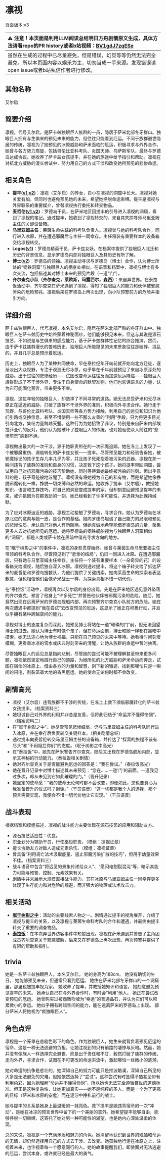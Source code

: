 # 凛视
页面版本:v3
 

| :warning: 注意！本页面是利用LLM阅读总结明日方舟剧情原文生成，具体方法请看repo的PR history或者b站视频：[BV1gdJ7zqESe](https://www.bilibili.com/video/BV1gdJ7zqESe/)         |
|:----------------------------|
| 虽然在生成的过程中已尽量避免，但是错误，幻觉等等仍然无法完全避免。所以本页面内容以娱乐为主，切勿当成一手来源。发现错误请open issue或者b站私信作者进行修改。|



## 其他名称
艾尔启
## 简要介绍
凛视，代号艾尔启，是萨卡兹独眼巨人族群的一员，隐居于萨米北部冬牙群山。独眼巨人拥有与生俱来的预见未来的能力，但往往只能看到厄运。不同于族群避世隐居的传统，凛视为了她预见的冰原威胁和萨米面临的厄运，积极寻求与外界合作。她曾与各方势力周旋，包括哥伦比亚科考队、炎国天师、乌萨斯军队，最终与罗德岛达成协议。她收养了萨卡兹女孩提丰，并在她的旅途中给予指引和帮助。凛视在对抗北方威胁的漫长尝试中，努力用自己的方式干涉和改变她所预见的悲惨命运。
## 相关角色
-   **提丰([v1](../chars/char_2012_typhon.md),[v2](char_2012_typhon.md))**：凛视（艾尔启）的养女，自小在凛视的洞窟中长大。凛视对她关爱有加，但同时也避免预见她的未来，希望她挣脱命运束缚。提丰是凛视与外界联系的重要媒介，曾替凛视执行委托和转交物品。
-   **麦哲伦([v1](../chars/char_248_mgllan.md),[v2](char_248_mgllan.md))**：罗德岛干员，在萨米地区因提丰的引导进入凛视的洞窟，看到了凛视的笔记。通过提丰，她收到了凛视转交的、来自其失踪导师马里亚姆主任的关键设备箱。
-   **马里亚姆主任**：莱茵生命失踪的科考队负责人。凛视曾与她的科考队合作，同行进入冰原，并在遭遇邪魔后与主任一同幸存。主任将装有重要样本的设备箱交给凛视转交。
-   **Logos([v1](../chars/extended_char_Logos.md))**：罗德岛精英干员，萨卡兹女妖。在档案中提供了独眼巨人北迁和历史的背景信息，显示罗德岛内部对独眼巨人及其历史有所了解。
-   **博士([v2](extended_char_bo_shi.md))**：罗德岛的领袖。凛视主动寻求与罗德岛（博士）合作，认为博士所处的“钢铁洞窟”与独眼巨人的栖身处相似。在语音和档案中，凛视与博士有多次交流，包括描述其对博士未来的预见片段（一道“门”）。
-   **齐尔查克小队（齐尔查克，莱欧斯，玛露西尔，森西）**：来自异世界。在泰拉饭活动中，齐尔查克在萨米遇到了凛视，得知了独眼巨人的能力和伙伴被邪魔污染的危险预兆。凛视后来在罗德岛上再次出现，向小队预警前方的危险并指引方向。
## 详细介绍
萨卡兹独眼巨人，代号凛视，本名艾尔启，隐居在萨米北部严酷的冬牙群山中。独眼巨人在萨卡兹历史中始终蒙着神秘面纱，他们能够预见未来，但这与其说是源石技艺，不如说是与生俱来的感应能力，基于萨卡兹群体性记忆的综合推演。然而，由于萨卡兹族群漫长的苦难历史，独眼巨人所能窥见的未来景象往往是破碎、混乱的，并且几乎总是预示着厄运。

历史上，独眼巨人为了某种共同使命，早在泰拉纪年开端前就开始向北方迁徙，逐渐淡出大众视野，专注于观测无尽冰原，似乎早在千年前就预见了来自冰原深处的威胁。出于过往的悲惨经历——试图改变命运往往反而加速厄运降临——独眼巨人族群形成了不干涉外界、专注于自身使命的默契准则，他们也忌讳语言的力量，认为它可能固化预言，带来更多不幸。

凛视，这位年轻的独眼巨人，却选择了不同寻常的道路。她无法忍受萨米和无尽冰原正在逼近的威胁，打破了族群不干涉外界的准则，积极向外寻求合作。她行走于荒野，与哥伦比亚科考队、炎国天师等各方势力接触，利用自己的远见和知识为他们引路或交换信息，甚至不惜使用一些不那么友善的“利用”手段，只为将更多目光引向北方，集结力量跨越天堑。这种行为为她招致了非议，特别是来自萨米内部埃拉菲亚们的反对，他们认为她破坏了独眼巨人的传统，也对她驱使众人前往的“悲惨前景”感到不满。

凛视做出最大的一次干涉，源于她职责所在的一次邪魔追踪。她在冻土上发现了一个被邪魔重伤、濒临转化的萨卡兹女孩——提丰。尽管预见能力和经验告诉她，被邪魔标记的孩子生存几率几乎为零，并且孩子死死抱着被污染的武器，凛视在那一瞬间违背了族群的准则和自身的习惯，决定救下这个孩子。她将提丰带回洞窟，尝试用自己对抗邪魔污染的技巧帮助她，同时等待着她最终被污染的时刻。但出乎意料的是，孩子奇迹般地苏醒了。凛视没有将她视为自己的私有物，而是希望她像挣脱邪魔转化一样，挣脱一切束缚和必然的命运。她收养了提丰（艾尔启），教授她知识、语言和生存技巧，将自己的洞窟变成提丰的家，但却刻意回避预见提丰的未来，或许是因为在那救助的一刻，她已经看到了许多可能性，并选择为此保持缄默。

为了应对冰原迫近的威胁，凛视主动接触了罗德岛，寻求合作。她认为罗德岛在冰原北进的意向与她一致，是合作的基础。她向罗德岛坦诚了自己能力的局限和预见的悲惨性质，承认自己对他人有所隐瞒，但她真诚地希望能借罗德岛的力量，聚集更多人去对抗她所见的厄运。她将罗德岛的钢铁舰船视为与独眼巨人洞窟相似的“洞窟”，都是人类或萨卡兹在黑暗中借光寻求方向的地方。

在“眠于树影之中”的事件中，凛视的身影贯穿始终。她曾与莱茵生命马里亚姆主任带领的科考队合作，尽管预见到了“悲惨的结局”，仍旧一同进入冰原。在遭遇邪魔后，只有她与马里亚姆主任幸存。主任将一个装有重要样本（一朵奇异的花）的设备箱交给凛视，随后独自深入冰原。凛视则通过提丰，将这个箱子转交给了抵达萨米的麦哲伦和罗德岛搜救队，为他们提供了关键线索。她向莱茵生命的探索者表达歉意，但也相信他们会像萨米战士一样，为探索真相不惜一切代价。

在“泰拉饭”活动中，凛视再次以艾尔启的身份出现，先是在萨米地区遇见意外坠落的齐尔查克，预言了他身上“许多死亡”并警告他伙伴被邪魔污染的危险。随后，她竟然出现在远离萨米的罗德岛舰船内部，再次预警齐尔查克小队前方的危险。她在两次遭遇中都提到“我在尝试”去改变预见的厄运，这显示了她正在积极行动，并且似乎拥有某种跨越空间的能力。

凛视对博士的态度复杂而深刻。她预见博士将站在一道“璀璨的门”前，但无法回望博士的过去。她认为博士有时像个孩子，但在命运面前，博士和她一样都在黑暗中摸索。她无法违心地为博士祝福，只能在自己预见的未来中等待。她看待时间刻度模糊，更看重冰凉的雪水或庆典时刻带来的清醒，让她从族群的命运中暂时抽离。

尽管独眼巨人的远见总是指向悲剧，尽管她的尝试可能不被理解甚至带来更多问题，凛视依然坚定地践行自己的道路，为她所见的北方威胁和萨米命运而奔走，试图在宿命的冰原上，借由各方的力量和智慧，刻下新的辙迹，找到那哪怕只是一瞬间的闪电，割裂笼罩大地的昏黑厄运。她的使命无论何时都不会改变。
## 剧情高光
*   凛视（艾尔启）违背族群不干涉的传统，在冻土上救下濒临邪魔转化的萨卡兹女孩提丰。（档案资料三）
*   她坦诚自己对外界的利用并非总是友善，但将此归结于“命运并不懂得怜悯”。（档案资料二）
*   在“眠于树影之中”，她尽管预见悲惨结局，仍与马里亚姆主任的科考队同行进入冰原，并在幸存后负责转交关键样本。（相关剧情总结）
*   通过提丰向麦哲伦转交马里亚姆主任的设备箱，并传达了“探索的旅程不该有尽头”和“不用阻拦你们”的态度。（眠于树影之中高光）
*   在“泰拉饭”中，她先在萨米警告齐尔查克，随后又出现在罗德岛舰船内部，显示其神秘的行动能力。（泰拉饭相关剧情）
*   她对齐尔查克关于是否能避免厄运的回答是：“我在尝试。”（泰拉饭高光）
*   她在晋升记录中对博士描述其未来预见：“您在......一道‘门’的前面。一道我见过多次，却从未见到它如此璀璨的门。”（晋升记录）
*   她坚定的使命感：“我的使命无论何时都不会改变，即便如此，您也要费心为我准备晋升的仪式吗？谢谢。”（干员语音）“这一切都是我个人的选择，那个预言需要实现，我便会不惜一切代价地让它实现。”（干员语音）
## 战斗表现
根据档案和模组描述，凛视的战斗能力主要体现在源石技艺的应用和辅助友方。
*   源石技艺适应性：优良。
*   职业划分为辅助干员，行使巫役职责。（模组：凛视证章）
*   擅长协助友方对敌人造成元素杀伤。（模组：凛视证章）
*   曾具备“利用凋亡法术汲取能量、遏止邪魔污染扩散的技巧”，但用于幼童效果不佳。（档案资料三）
*   战斗语音中包含“将远见的景象传递给众人”、“愿闪电割裂混沌”等，暗示其能力可能与预警、控制、元素效果有关。
*   剧情中并未展示大规模直接战斗能力，其在冰原与马里亚姆主任一同幸存更多体现了生存能力和对危险的规避，而非强大的物理或法术攻击力。
## 相关活动
-   **[眠于树影之中](../stories/act15mini.md)**：活动的主要线索人物之一。剧情通过提丰的视角展开，介绍了凛视与提丰的关系，以及凛视与莱茵生命科考队的合作和遭遇，并最终由提丰转交了重要的调查物品。
-   **[泰拉饭](../stories/act36side.md)**：在本次异世界访客事件中短暂出现。凛视在萨米遇到并警告了主角团成员齐尔查克关于邪魔威胁，后来又在罗德岛上再次出现，再次预警并提供了有限的帮助和指引。
## trivia
她是一名萨卡兹独眼巨人，本名艾尔启。
她的身高为188cm。
她没有确切的生日。
她能够预见未来，但通常只看到厄运。
她住在萨米北部冬牙群山的一个洞窟里，那里也被提丰视为家。
她收养了提丰，并教授她知识和语言。
她刻意避免预见提丰的未来。
她承认自己在与外界合作时，有时会“利用”他人。
她正在尝试改变预见的厄运。
她曾购买过被商贩吹嘘为“幸运”的普通晶石，并认为它们可以积累微小的幸运。
她似乎拥有跨越空间的能力，能在远离萨米的罗德岛上出现。
部分萨米人将她视为“疯独眼巨人”。
## 角色点评
凛视是一个笼罩在悲剧色彩下的角色。作为独眼巨人，她生来就背负着预见厄运的宿命，这是一种无法逃避的负担，让她注视到的只有前路的凄惨与灰暗。然而，她并没有像族人一样选择完全避世，而是出于责任和不甘，毅然打破了族群的传统，走向外界，寻求合作，试图在不可更改的命运洪流中，激起哪怕一丝微小的涟漪。

她对命运的抗争是悲壮的。她深知自己的努力可能只是推波助澜，深知自己所见的大多是无法避免的灾难，但她依然选择了“尝试”。这种尝试有时显得冷酷甚至带有利用色彩，因为她理解“命运并不懂得怜悯”，所以她也无法完全遵循普世的道德标准。但正是这种复杂性，让她更加真实——她不是纯粹的圣人，而是一个为了更高的目标（萨米和冰原的安危）而在泥泞中挣扎前行的战士。

她与提丰的关系是她身上最温暖的一抹亮色。救下提丰是她违背宿命的一次“冲动”，是她在冰凉的预言世界中留下的一个美丽的意外。她希望提丰能够自由，能够挣脱一切束缚，这寄托了她对另一种可能性的渴望，也是她内心深处温柔的体现。

总的来说，凛视是一个充满矛盾和魅力的角色。她清醒地认识到世界的残酷和命运的无情，却仍然选择用自己的方式去干涉、去改变。她孤独地行走在冰原之上，注视着未来，也注视着每一个愿意同行的人。她的故事提醒我们，即使面对无法逃避的厄运，尝试本身，或许就已经是最大的勇气。